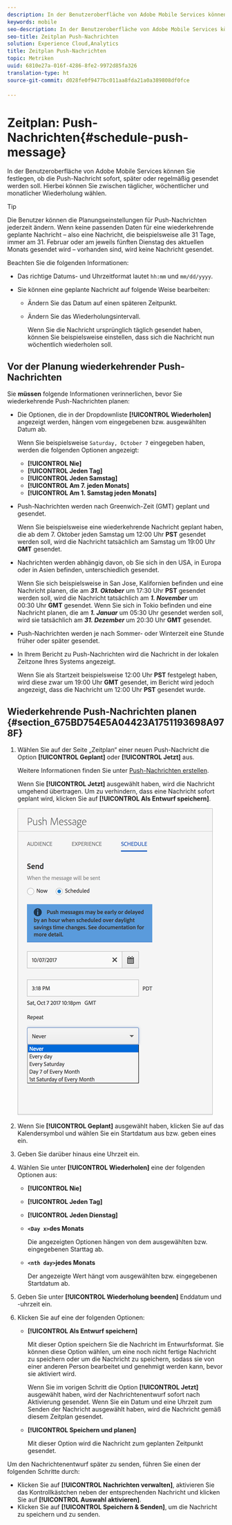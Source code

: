 ```yaml
---
description: In der Benutzeroberfläche von Adobe Mobile Services können Sie festlegen, ob die Push-Nachricht sofort, später oder regelmäßig gesendet werden soll. Hierbei können Sie zwischen täglicher, wöchentlicher und monatlicher Wiederholung wählen.
keywords: mobile
seo-description: In der Benutzeroberfläche von Adobe Mobile Services können Sie festlegen, ob die Push-Nachricht sofort, später oder regelmäßig gesendet werden soll. Hierbei können Sie zwischen täglicher, wöchentlicher und monatlicher Wiederholung wählen.
seo-title: Zeitplan Push-Nachrichten
solution: Experience Cloud,Analytics
title: Zeitplan Push-Nachrichten
topic: Metriken
uuid: 6810e27a-016f-4286-8fe2-9972d85fa326
translation-type: ht
source-git-commit: d028fe0f9477bc011aa8fda21a0a389808df0fce

---
```



# Zeitplan: Push-Nachrichten{#schedule-push-message}

In der Benutzeroberfläche von Adobe Mobile Services können Sie festlegen, ob die Push-Nachricht sofort, später oder regelmäßig gesendet werden soll. Hierbei können Sie zwischen täglicher, wöchentlicher und monatlicher Wiederholung wählen.

>[!TIP]
>
>Die Benutzer können die Planungseinstellungen für Push-Nachrichten jederzeit ändern. Wenn keine passenden Daten für eine wiederkehrende geplante Nachricht – also eine Nachricht, die beispielsweise alle 31 Tage, immer am 31. Februar oder am jeweils fünften Dienstag des aktuellen Monats gesendet wird – vorhanden sind, wird keine Nachricht gesendet.

Beachten Sie die folgenden Informationen:

* Das richtige Datums- und Uhrzeitformat lautet `hh:mm` und `mm/dd/yyyy`.

* Sie können eine geplante Nachricht auf folgende Weise bearbeiten:

   * Ändern Sie das Datum auf einen späteren Zeitpunkt.
   * Ändern Sie das Wiederholungsintervall.

      Wenn Sie die Nachricht ursprünglich täglich gesendet haben, können Sie beispielsweise einstellen, dass sich die Nachricht nun wöchentlich wiederholen soll.

## Vor der Planung wiederkehrender Push-Nachrichten

Sie **müssen** folgende Informationen verinnerlichen, bevor Sie wiederkehrende Push-Nachrichten planen:

* Die Optionen, die in der Dropdownliste **[!UICONTROL Wiederholen]** angezeigt werden, hängen vom eingegebenen bzw. ausgewählten Datum ab.

   Wenn Sie beispielsweise `Saturday, October 7` eingegeben haben, werden die folgenden Optionen angezeigt:

   * **[!UICONTROL Nie]**
   * **[!UICONTROL Jeden Tag]**
   * **[!UICONTROL Jeden Samstag]**
   * **[!UICONTROL Am 7. jeden Monats]**
   * **[!UICONTROL Am 1. Samstag jeden Monats]**

* Push-Nachrichten werden nach Greenwich-Zeit (GMT) geplant und gesendet.

   Wenn Sie beispielsweise eine wiederkehrende Nachricht geplant haben, die ab dem 7. Oktober jeden Samstag um 12:00 Uhr **PST** gesendet werden soll, wird die Nachricht tatsächlich am Samstag um 19:00 Uhr **GMT** gesendet.
* Nachrichten werden abhängig davon, ob Sie sich in den USA, in Europa oder in Asien befinden, unterschiedlich gesendet.

   Wenn Sie sich beispielsweise in San Jose, Kalifornien befinden und eine Nachricht planen, die am ***31. Oktober*** um 17:30 Uhr **PST** gesendet werden soll, wird die Nachricht tatsächlich am ***1. November*** um 00:30 Uhr **GMT** gesendet. Wenn Sie sich in Tokio befinden und eine Nachricht planen, die am ***1. Januar*** um 05:30 Uhr gesendet werden soll, wird sie tatsächlich am ***31. Dezember*** um 20:30 Uhr **GMT** gesendet.
* Push-Nachrichten werden je nach Sommer- oder Winterzeit eine Stunde früher oder später gesendet.
* In Ihrem Bericht zu Push-Nachrichten wird die Nachricht in der lokalen Zeitzone Ihres Systems angezeigt.

   Wenn Sie als Startzeit beispielsweise 12:00 Uhr **PST** festgelegt haben, wird diese zwar um 19:00 Uhr **GMT** gesendet, im Bericht wird jedoch angezeigt, dass die Nachricht um 12:00 Uhr **PST** gesendet wurde.

## Wiederkehrende Push-Nachrichten planen {#section_675BD754E5A04423A1751193698A978F}

1. Wählen Sie auf der Seite „Zeitplan“ einer neuen Push-Nachricht die Option **[!UICONTROL Geplant]** oder **[!UICONTROL Jetzt]** aus.

   Weitere Informationen finden Sie unter [Push-Nachrichten erstellen](/help/using/in-app-messaging/t-create-push-message/t-create-push-message.md).

   Wenn Sie **[!UICONTROL Jetzt]** ausgewählt haben, wird die Nachricht umgehend übertragen. Um zu verhindern, dass eine Nachricht sofort geplant wird, klicken Sie auf **[!UICONTROL Als Entwurf speichern]**.

   ![](assets/schedule-push-message.png)

1. Wenn Sie **[!UICONTROL Geplant]** ausgewählt haben, klicken Sie auf das Kalendersymbol und wählen Sie ein Startdatum aus bzw. geben eines ein.
1. Geben Sie darüber hinaus eine Uhrzeit ein. 
1. Wählen Sie unter **[!UICONTROL Wiederholen]** eine der folgenden Optionen aus:

   * **[!UICONTROL Nie]**
   * **[!UICONTROL Jeden Tag]**
   * **[!UICONTROL Jeden Dienstag]**
   * **`<Day x>`des Monats**

      Die angezeigten Optionen hängen von dem ausgewählten bzw. eingegebenen Starttag ab.
   * **`<nth day>`jedes Monats**

      Der angezeigte Wert hängt vom ausgewählten bzw. eingegebenen Startdatum ab.

1. Geben Sie unter **[!UICONTROL Wiederholung beenden]** Enddatum und -uhrzeit ein.
1. Klicken Sie auf eine der folgenden Optionen:

   * **[!UICONTROL Als Entwurf speichern]**

      Mit dieser Option speichern Sie die Nachricht im Entwurfsformat. Sie können diese Option wählen, um eine noch nicht fertige Nachricht zu speichern oder um die Nachricht zu speichern, sodass sie von einer anderen Person bearbeitet und genehmigt werden kann, bevor sie aktiviert wird.

      Wenn Sie im vorigen Schritt die Option **[!UICONTROL Jetzt]** ausgewählt haben, wird der Nachrichtenentwurf sofort nach Aktivierung gesendet. Wenn Sie ein Datum und eine Uhrzeit zum Senden der Nachricht ausgewählt haben, wird die Nachricht gemäß diesem Zeitplan gesendet.

   * **[!UICONTROL Speichern und planen]**

      Mit dieser Option wird die Nachricht zum geplanten Zeitpunkt gesendet.

Um den Nachrichtenentwurf später zu senden, führen Sie einen der folgenden Schritte durch:

* Klicken Sie auf **[!UICONTROL Nachrichten verwalten]**, aktivieren Sie das Kontrollkästchen neben der entsprechenden Nachricht und klicken Sie auf **[!UICONTROL Auswahl aktivieren]**.
* Klicken Sie auf **[!UICONTROL Speichern &amp; Senden]**, um die Nachricht zu speichern und zu senden.
